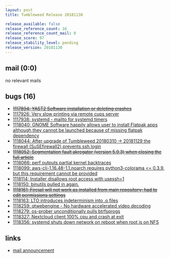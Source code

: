 ```yaml
---
layout: post
title: Tumbleweed Release 20181130

release_available: false
release_reference_count: 16
release_reference_count_mail: 0
release_score: 97
release_stability_level: pending
release_version: 20181130
---
```


## mail (0:0)

no relevant mails

## bugs (16)

<!--more-->

- ~~[1117894: YAST2 Software installation or deleting crashes](https://bugzilla.opensuse.org/show_bug.cgi?id=1117894)~~
- [1117926: Very slow printing via remote cups server](https://bugzilla.opensuse.org/show_bug.cgi?id=1117926)
- [1117938: systemd - mailto for systemd timers](https://bugzilla.opensuse.org/show_bug.cgi?id=1117938)
- [1118040: GNOME Software happily allows user to install Flatpak apps although they cannot be launched because of missing flatpak dependency](https://bugzilla.opensuse.org/show_bug.cgi?id=1118040)
- [1118044: After upgrade of Tumbleweed 20180310 -> 20181129 the firewall (SuSEfirewall2) prevents ssh login](https://bugzilla.opensuse.org/show_bug.cgi?id=1118044)
- ~~[1118052: Segmentation fault akregator (version 5.9.3) when closing the full article](https://bugzilla.opensuse.org/show_bug.cgi?id=1118052)~~
- [1118066: perf outputs partial kernel backtraces](https://bugzilla.opensuse.org/show_bug.cgi?id=1118066)
- [1118099: aws-cli-1.16.48-1.1.noarch requires python3-colorama <= 0.3.9, but this requirement cannot be provided](https://bugzilla.opensuse.org/show_bug.cgi?id=1118099)
- [1118114: Installer disallows root access with usessh=1](https://bugzilla.opensuse.org/show_bug.cgi?id=1118114)
- [1118150: binutils pulled in again.](https://bugzilla.opensuse.org/show_bug.cgi?id=1118150)
- ~~[1118161: Firejail will not work as installed from main repository; had to edit permissions settings](https://bugzilla.opensuse.org/show_bug.cgi?id=1118161)~~
- [1118163: LTO introduces indeterminism into .o files](https://bugzilla.opensuse.org/show_bug.cgi?id=1118163)
- [1118259: qtwebengine - No hardware accelerated video decoding](https://bugzilla.opensuse.org/show_bug.cgi?id=1118259)
- [1118279: os-prober unconditionally pulls btrfsprogs](https://bugzilla.opensuse.org/show_bug.cgi?id=1118279)
- [1118327: Nextcloud client 100% cpu and crash at exit](https://bugzilla.opensuse.org/show_bug.cgi?id=1118327)
- [1118356: systemd shuts down network on reboot when root is on NFS](https://bugzilla.opensuse.org/show_bug.cgi?id=1118356)



## links

- [mail announcement](https://lists.opensuse.org/opensuse-factory/2018-12/msg00017.html)
